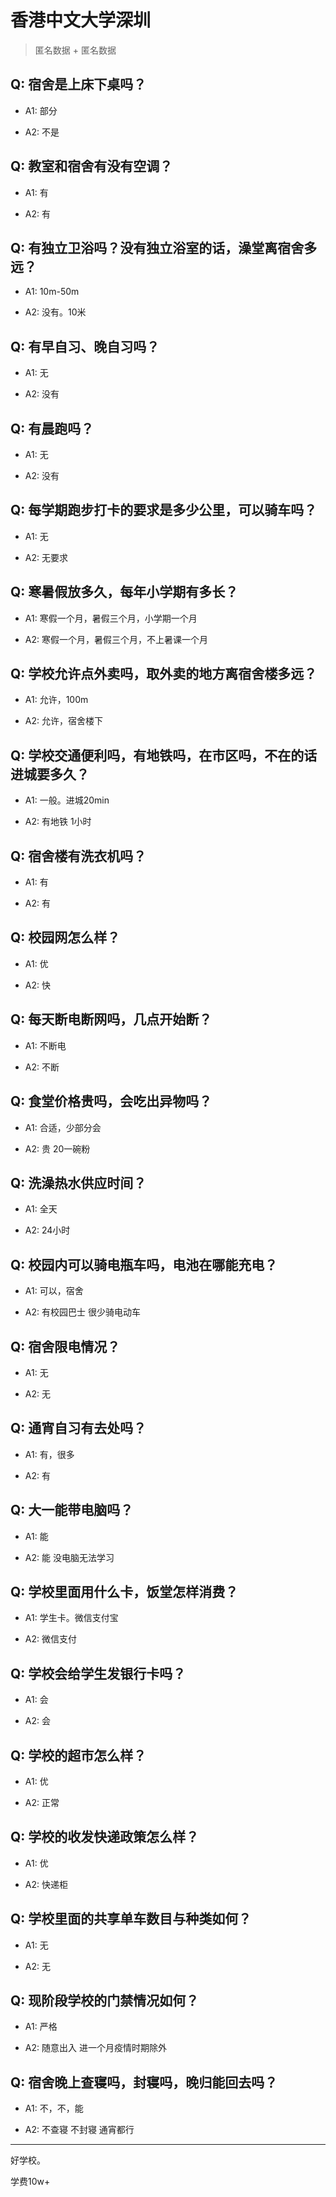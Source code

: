 # 香港中文大学深圳

> 匿名数据 + 匿名数据

## Q: 宿舍是上床下桌吗？

- A1: 部分

- A2: 不是

## Q: 教室和宿舍有没有空调？

- A1: 有

- A2: 有

## Q: 有独立卫浴吗？没有独立浴室的话，澡堂离宿舍多远？

- A1: 10m-50m

- A2: 没有。10米

## Q: 有早自习、晚自习吗？

- A1: 无

- A2: 没有

## Q: 有晨跑吗？

- A1: 无

- A2: 没有

## Q: 每学期跑步打卡的要求是多少公里，可以骑车吗？

- A1: 无

- A2: 无要求

## Q: 寒暑假放多久，每年小学期有多长？

- A1: 寒假一个月，暑假三个月，小学期一个月

- A2: 寒假一个月，暑假三个月，不上暑课一个月

## Q: 学校允许点外卖吗，取外卖的地方离宿舍楼多远？

- A1: 允许，100m

- A2: 允许，宿舍楼下

## Q: 学校交通便利吗，有地铁吗，在市区吗，不在的话进城要多久？

- A1: 一般。进城20min

- A2: 有地铁 1小时

## Q: 宿舍楼有洗衣机吗？

- A1: 有

- A2: 有

## Q: 校园网怎么样？

- A1: 优

- A2: 快

## Q: 每天断电断网吗，几点开始断？

- A1: 不断电

- A2: 不断

## Q: 食堂价格贵吗，会吃出异物吗？

- A1: 合适，少部分会

- A2: 贵 20一碗粉

## Q: 洗澡热水供应时间？

- A1: 全天

- A2: 24小时

## Q: 校园内可以骑电瓶车吗，电池在哪能充电？

- A1: 可以，宿舍

- A2: 有校园巴士 很少骑电动车

## Q: 宿舍限电情况？

- A1: 无

- A2: 无

## Q: 通宵自习有去处吗？

- A1: 有，很多

- A2: 有

## Q: 大一能带电脑吗？

- A1: 能

- A2: 能 没电脑无法学习

## Q: 学校里面用什么卡，饭堂怎样消费？

- A1: 学生卡。微信支付宝

- A2: 微信支付

## Q: 学校会给学生发银行卡吗？

- A1: 会

- A2: 会

## Q: 学校的超市怎么样？

- A1: 优

- A2: 正常

## Q: 学校的收发快递政策怎么样？

- A1: 优

- A2: 快递柜

## Q: 学校里面的共享单车数目与种类如何？

- A1: 无

- A2: 无

## Q: 现阶段学校的门禁情况如何？

- A1: 严格

- A2: 随意出入 进一个月疫情时期除外

## Q: 宿舍晚上查寝吗，封寝吗，晚归能回去吗？

- A1: 不，不，能

- A2: 不查寝 不封寝 通宵都行

***

好学校。

学费10w+